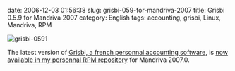 date: 2006-12-03 01:56:38
slug: grisbi-059-for-mandriva-2007
title: Grisbi 0.5.9 for Mandriva 2007
category: English
tags: accounting, grisbi, Linux, Mandriva, RPM

![grisbi-0591](/static/uploads/2006/12/grisbi-0591.png)

The latest version of [Grisbi, a french personnal accounting software](http://grisbi.org/), is [now available in my personnal RPM repository](http://kevin.deldycke.com/mandriva-rpm-repository/) for Mandriva 2007.0.
